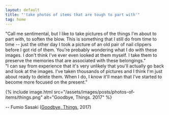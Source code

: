 ```yaml
---
layout: default
title: "'take photos of items that are tough to part with'"
tag: home
---
```


"Call me sentimental, but I like to take pictures of the things I'm about to part with, to soften the blow. 
This is something that I still do from time to time -- just the other day I took a picture of an old pair of nail clippers before I got rid of them. 
You're probably wondering what I do with these images. 
I don't think I've ever even looked at them myself. 
I take them to preserve the memories that are associated with these belongings."
<br />
"I can say from experience that it's very unlikely that you'll actually go back and look at the images. 
I've taken thousands of pictures and I think I'm just about ready to delete them. 
When I do, I know it'll mean that I've started to become more focused on the present."

{%
  include image.html
  src="/assets/images/posts/photos-of-items/things.png"
  alt="Goodbye, Things. 2017"
%}

-- Fumio Sasaki ([Goodbye, Things](https://www.penguin.co.uk/books/305840/goodbye-things-by-sasaki-fumio/9780141986388), 2017)
